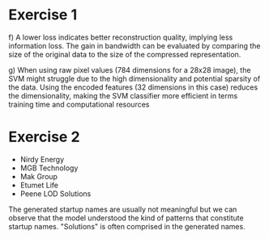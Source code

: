 # Exercise 1
f) A lower loss indicates better reconstruction quality, implying less information loss. The gain in bandwidth can be evaluated by comparing the size of the original data to the size of the compressed representation. 

g) When using raw pixel values (784 dimensions for a 28x28 image), the SVM might struggle due to the high dimensionality and potential sparsity of the data. Using the encoded features (32 dimensions in this case) reduces the dimensionality, making the SVM classifier more efficient in terms training time and computational resources

# Exercise 2
- Nirdy Energy
- MGB Technology
- Mak Group
- Etumet Life
- Peene LOD Solutions

The generated startup names are usually not meaningful but we can observe that the model understood the kind of patterns that constitute startup names. "Solutions" is often comprised in the generated names.
